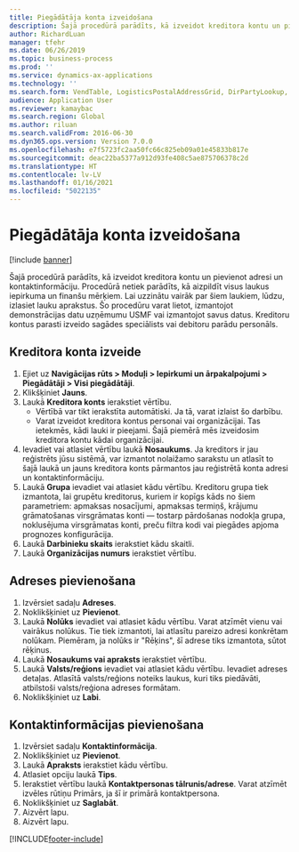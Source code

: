 ```yaml
---
title: Piegādātāja konta izveidošana
description: Šajā procedūrā parādīts, kā izveidot kreditora kontu un pievienot adresi un kontaktinformāciju.
author: RichardLuan
manager: tfehr
ms.date: 06/26/2019
ms.topic: business-process
ms.prod: ''
ms.service: dynamics-ax-applications
ms.technology: ''
ms.search.form: VendTable, LogisticsPostalAddressGrid, DirPartyLookup, LogisticsPostalAddress, SysLookupMultiSelectGrid, WHSFilterGenerallyAvail
audience: Application User
ms.reviewer: kamaybac
ms.search.region: Global
ms.author: riluan
ms.search.validFrom: 2016-06-30
ms.dyn365.ops.version: Version 7.0.0
ms.openlocfilehash: e7f5723fc2aa50fc66c825eb09a01e45833b817e
ms.sourcegitcommit: deac22ba5377a912d93fe408c5ae875706378c2d
ms.translationtype: HT
ms.contentlocale: lv-LV
ms.lasthandoff: 01/16/2021
ms.locfileid: "5022135"
---
```

# <a name="create-a-vendor-account"></a>Piegādātāja konta izveidošana

[!include [banner](../../includes/banner.md)]

Šajā procedūrā parādīts, kā izveidot kreditora kontu un pievienot adresi un kontaktinformāciju. Procedūrā netiek parādīts, kā aizpildīt visus laukus iepirkuma un finanšu mērķiem. Lai uzzinātu vairāk par šiem laukiem, lūdzu, izlasiet lauku aprakstus. Šo procedūru varat lietot, izmantojot demonstrācijas datu uzņēmumu USMF vai izmantojot savus datus. Kreditoru kontus parasti izveido sagādes speciālists vai debitoru parādu personāls.


## <a name="create-a-vendor-account"></a>Kreditora konta izveide
1. Ejiet uz **Navigācijas rūts > Moduļi > Iepirkumi un ārpakalpojumi > Piegādātāji > Visi piegādātāji**.
2. Klikšķiniet **Jauns**.
3. Laukā **Kreditora konts** ierakstiet vērtību.
    - Vērtībā var tikt ierakstīta automātiski. Ja tā, varat izlaist šo darbību.  
    - Varat izveidot kreditora kontus personai vai organizācijai. Tas ietekmēs, kādi lauki ir pieejami. Šajā piemērā mēs izveidosim kreditora kontu kādai organizācijai.   
4. Ievadiet vai atlasiet vērtību laukā **Nosaukums**. Ja kreditors ir jau reģistrēts jūsu sistēmā, var izmantot nolaižamo sarakstu un atlasīt to šajā laukā un jauns kreditora konts pārmantos jau reģistrētā konta adresi un kontaktinformāciju.
5. Laukā **Grupa** ievadiet vai atlasiet kādu vērtību. Kreditoru grupa tiek izmantota, lai grupētu kreditorus, kuriem ir kopīgs kāds no šiem parametriem: apmaksas nosacījumi, apmaksas termiņš, krājumu grāmatošanas virsgrāmatas konti — tostarp pārdošanas nodokļa grupa, noklusējuma virsgrāmatas konti, preču filtra kodi vai piegādes apjoma prognozes konfigurācija.
6. Laukā **Darbinieku skaits** ierakstiet kādu skaitli.
7. Laukā **Organizācijas numurs** ierakstiet vērtību.

## <a name="add-an-address"></a>Adreses pievienošana
1. Izvērsiet sadaļu **Adreses**.
2. Noklikšķiniet uz **Pievienot**.
3. Laukā **Nolūks** ievadiet vai atlasiet kādu vērtību. Varat atzīmēt vienu vai vairākus nolūkus. Tie tiek izmantoti, lai atlasītu pareizo adresi konkrētam nolūkam. Piemēram, ja nolūks ir "Rēķins", šī adrese tiks izmantota, sūtot rēķinus.
4. Laukā **Nosaukums vai apraksts** ierakstiet vērtību.
5. Laukā **Valsts/reģions** ievadiet vai atlasiet kādu vērtību. Ievadiet adreses detaļas. Atlasītā valsts/reģions noteiks laukus, kuri tiks piedāvāti, atbilstoši valsts/reģiona adreses formātam. 
6. Noklikšķiniet uz **Labi**.

## <a name="add-contact-information"></a>Kontaktinformācijas pievienošana
1. Izvērsiet sadaļu **Kontaktinformācija**.
2. Noklikšķiniet uz **Pievienot**.
3. Laukā **Apraksts** ierakstiet kādu vērtību.
4. Atlasiet opciju laukā **Tips**.
5. Ierakstiet vērtību laukā **Kontaktpersonas tālrunis/adrese**. Varat atzīmēt izvēles rūtiņu Primārs, ja šī ir primārā kontaktpersona.  
6. Noklikšķiniet uz **Saglabāt**.
7. Aizvērt lapu.
8. Aizvērt lapu.



[!INCLUDE[footer-include](../../../includes/footer-banner.md)]